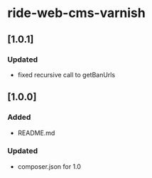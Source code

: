 # ride-web-cms-varnish

## [1.0.1]
### Updated
- fixed recursive call to getBanUrls

## [1.0.0]
### Added
- README.md
### Updated 
- composer.json for 1.0
